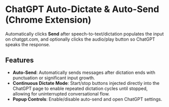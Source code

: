 # ChatGPT Auto-Dictate & Auto-Send (Chrome Extension)

Automatically clicks **Send** after speech-to-text/dictation populates the input on chatgpt.com, and optionally clicks the audio/play button so ChatGPT speaks the response.

## Features

- **Auto-Send**: Automatically sends messages after dictation ends with punctuation or significant input growth.
- **Continuous Dictate Mode**: Start/stop buttons injected directly into the ChatGPT page to enable repeated dictation cycles until stopped, allowing for uninterrupted conversational flow.
- **Popup Controls**: Enable/disable auto-send and open ChatGPT settings.
